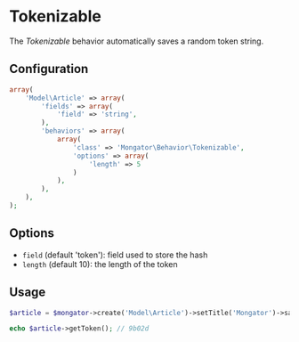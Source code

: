Tokenizable
===========

The *Tokenizable* behavior automatically saves a random token string.

Configuration
-------------

```php
array(
    'Model\Article' => array(
        'fields' => array(
            'field' => 'string',
        ),
        'behaviors' => array(
            array(
                'class' => 'Mongator\Behavior\Tokenizable', 
                'options' => array(
                    'length' => 5
                )
            ),
        ),
    ),
);

```

Options
-------

* ```field``` (default 'token'): field used to store the hash
* ```length``` (default 10): the length of the token

Usage
-----

```php
$article = $mongator->create('Model\Article')->setTitle('Mongator')->save();

echo $article->getToken(); // 9b02d
```

